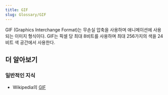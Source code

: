```yaml
---
title: GIF
slug: Glossary/GIF
---
```


GIF (Graphics Interchange Format)는 무손실 압축을 사용하며 애니메이션에 사용되는 이미지 형식이다. GIF는 픽셀 당 최대 8비트를 사용하며 최대 256가지의 색을 24비트 색 공간에서 사용한다.

## 더 알아보기

### 일반적인 지식

- Wikipedia의 [GIF](https://ko.wikipedia.org/wiki/GIF)
